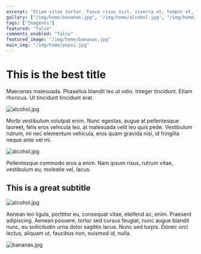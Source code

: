 ```yaml
---
excerpt: "Etiam vitae tortor. Fusce risus nisl, viverra et, tempor et, pretium in, sapien. Vivamus euismod mauris. Suspendisse non nisl sit amet velit hendrerit rutrum. In hac habitasse platea dictumst."
gallery: ["/img/home/bananas.jpg", "/img/home/alcohol.jpg", "/img/home/pepsi.jpg"]
tags: ["Imagenes"]
featured: "false"
comments_enabled: "false"
featured_image: "/img/home/bananas.jpg"
main_img: "/img/home/pepsi.jpg"
---
```

# This is the best title

Maecenas malesuada. Phasellus blandit leo ut odio. Integer tincidunt. Etiam rhoncus. Ut tincidunt tincidunt erat.

![alcohol.jpg](/img/home/alcohol.jpg)

Morbi vestibulum volutpat enim. Nunc egestas, augue at pellentesque laoreet, felis eros vehicula leo, at malesuada velit leo quis pede. Vestibulum rutrum, mi nec elementum vehicula, eros quam gravida nisl, id fringilla neque ante vel mi.

![alcohol.jpg](/img/home/alcohol.jpg)

Pellentesque commodo eros a enim. Nam ipsum risus, rutrum vitae, vestibulum eu, molestie vel, lacus.

## This is a great subtitle

![alcohol.jpg](/img/home/alcohol.jpg)

Aenean leo ligula, porttitor eu, consequat vitae, eleifend ac, enim. Praesent adipiscing. Aenean posuere, tortor sed cursus feugiat, nunc augue blandit nunc, eu sollicitudin urna dolor sagittis lacus. Nunc sed turpis. Donec orci lectus, aliquam ut, faucibus non, euismod id, nulla.

![bananas.jpg](/img/home/bananas.jpg)